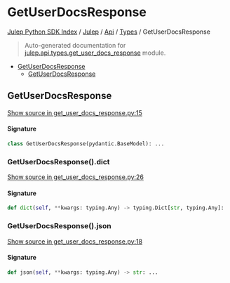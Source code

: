 # GetUserDocsResponse

[Julep Python SDK Index](../../../README.md#julep-python-sdk-index) / [Julep](../../index.md#julep) / [Api](../index.md#api) / [Types](./index.md#types) / GetUserDocsResponse

> Auto-generated documentation for [julep.api.types.get_user_docs_response](../../../../../../../julep/api/types/get_user_docs_response.py) module.

- [GetUserDocsResponse](#getuserdocsresponse)
  - [GetUserDocsResponse](#getuserdocsresponse-1)

## GetUserDocsResponse

[Show source in get_user_docs_response.py:15](../../../../../../../julep/api/types/get_user_docs_response.py#L15)

#### Signature

```python
class GetUserDocsResponse(pydantic.BaseModel): ...
```

### GetUserDocsResponse().dict

[Show source in get_user_docs_response.py:26](../../../../../../../julep/api/types/get_user_docs_response.py#L26)

#### Signature

```python
def dict(self, **kwargs: typing.Any) -> typing.Dict[str, typing.Any]: ...
```

### GetUserDocsResponse().json

[Show source in get_user_docs_response.py:18](../../../../../../../julep/api/types/get_user_docs_response.py#L18)

#### Signature

```python
def json(self, **kwargs: typing.Any) -> str: ...
```